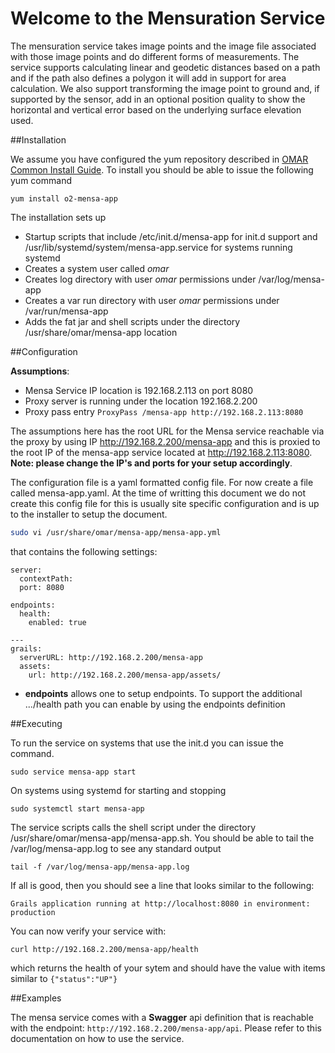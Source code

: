 # Welcome to the Mensuration Service

The mensuration service takes image points and the image file associated with those image points and do different forms of measurements.  The service supports calculating linear and geodetic distances based on a path and if the path also defines a polygon it will add in support for area calculation.  We also support transforming the image point to ground and, if supported by the sensor, add in an optional position quality to show the horizontal and vertical error based on the underlying surface elevation used.

##Installation

We assume you have configured the yum repository described in [OMAR Common Install Guide](common.md).  To install you should be able to issue the following yum command

```yum
yum install o2-mensa-app
```

The installation sets up

* Startup scripts that include /etc/init.d/mensa-app for init.d support and /usr/lib/systemd/system/mensa-app.service for systems running systemd
* Creates a system user called *omar*
* Creates log directory with user *omar* permissions under /var/log/mensa-app
* Creates a var run directory with user *omar* permissions under /var/run/mensa-app
* Adds the fat jar and shell scripts under the directory /usr/share/omar/mensa-app location


##Configuration

**Assumptions**:

* Mensa Service IP location is 192.168.2.113 on port 8080
* Proxy server is running under the location 192.168.2.200
* Proxy pass entry `ProxyPass /mensa-app http://192.168.2.113:8080`

The assumptions here has the root URL for the Mensa service reachable via the proxy by using IP http://192.168.2.200/mensa-app and this is proxied to the root IP of the mensa-app service located at http://192.168.2.113:8080. **Note: please change the IP's and ports for your setup accordingly**.


The configuration file is a yaml formatted config file.  For now create a file called mensa-app.yaml.  At the time of writting this document we do not create this config file for this is usually site specific configuration and is up to the installer to setup the document.

```bash
sudo vi /usr/share/omar/mensa-app/mensa-app.yml
```

that contains the following settings:

```
server:
  contextPath:
  port: 8080

endpoints:
  health:
    enabled: true

---
grails:
  serverURL: http://192.168.2.200/mensa-app
  assets:
    url: http://192.168.2.200/mensa-app/assets/
```

* **endpoints** allows one to setup endpoints.  To support the additional .../health path you can enable by using the endpoints definition


##Executing

To run the service on systems that use the init.d you can issue the command.

```
sudo service mensa-app start
```

On systems using systemd for starting and stopping

```
sudo systemctl start mensa-app
```

The service scripts calls the shell script under the directory /usr/share/omar/mensa-app/mensa-app.sh.   You should be able to tail the /var/log/mensa-app.log to see any standard output

```
tail -f /var/log/mensa-app/mensa-app.log
```

If all is good, then you should see a line that looks similar to the following:

```
Grails application running at http://localhost:8080 in environment: production
```

You can now verify your service with:

```
curl http://192.168.2.200/mensa-app/health
```

which returns the health of your sytem and should have the value with items similar to `{"status":"UP"}`

##Examples

The mensa service comes with a **Swagger** api definition that is reachable with the endpoint: `http://192.168.2.200/mensa-app/api`.  Please refer to this documentation on how to use the service.
